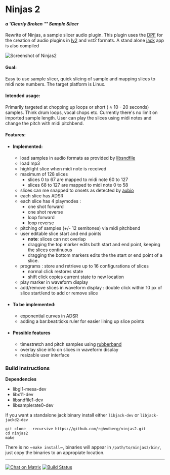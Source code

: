 # Ninjas 2
####  *a 'Clearly Broken :tm:'  Sample Slicer*
Rewrite of Ninjas, a sample slicer audio plugin.
This plugin uses the [DPF](https://github.com/DISTRHO/DPF) for the creation of audio plugins in [lv2](http://lv2plug.in/) and vst2 formats. 
A stand alone [jack](http://jackaudio.org/) app is also compiled

![Screenshot of Ninjas2](https://raw.githubusercontent.com/rghvdberg/ninjas2/master/plugins/Ninjas2/Artwork/Ninjas2.png "Ninjas2 Screenshot")


#### Goal: 
Easy to use sample slicer, quick slicing of sample and mapping slices to midi note numbers.
The target platform is Linux.

#### Intended usage:
Primarily targeted at chopping up loops or short ( ≈ 10 - 20 seconds) samples. Think drum loops, vocal chops etc.
Currently there's no limit on imported sample length.
User can play the slices using midi notes and change the pitch with midi pitchbend.



#### Features:
+ #### Implemented:
  + load samples in audio formats as provided by [libsndfile](http://www.mega-nerd.com/libsndfile/)
  + load mp3
  + highlight slice when midi note is received
  + maximum of 128 slices
     * slices 0 to 67 are mapped to midi note 60 to 127
     * slices 68 to 127 are mapped to midi note 0 to 58
  + slices can me snapped to onsets as detected by [aubio](https://github.com/aubio/aubio)
  + each slice has ADSR
  + each slice has 4 playmodes : 
     + one shot forward
     + one shot reverse
     + loop forward
     + loop reverse
  + pitching of samples (+/- 12 semitones) via midi pitchbend
  + user editable slice start and end points
    * **note**: slices can not overlap
    * dragging the top marker edits both start and end point, keeping the slices continuous
    * dragging the bottom markers edits the the start or end point of a slice.
  + programs : store and retrieve up to 16 configurations of slices
    * normal click restores state
    * shift click copies current state to new location
  + play marker in waveform display
  + add/remove slices in waveform display : double click within 10 px of slice start/end to add or remove slice
+ #### To be implemented:
  + exponential curves in ADSR
  + adding a bar:beat:ticks ruler for easier lining up slice points
+ #### Possible features
  + timestretch and pitch samples using [rubberband](https://github.com/breakfastquay/rubberband)
  + overlay slice info on slices in waveform display
  + resizable user interface
  
### Build instructions

**Dependencies**

+  libgl1-mesa-dev 
+  libx11-dev
+  libsndfile1-dev
+  libsamplerate0-dev

If you want a standalone jack binary install either `libjack-dev` or `libjack-jackd2-dev`

```
git clone --recursive https://github.com/rghvdberg/ninjas2.git
cd ninjas2
make
```
There is no ~`make install`~, binaries will appear in `/path/to/ninjas2/bin/`, just copy the binaries to an appropiate location.

***
[![Chat on Matrix](https://matrix.to/img/matrix-badge.svg)](https://riot.im/app/#/room/#ninjas:matrix.org?action=chat)
[![Build Status](https://travis-ci.org/rghvdberg/ninjas2.svg?branch=master)](https://travis-ci.org/rghvdberg/ninjas2)

